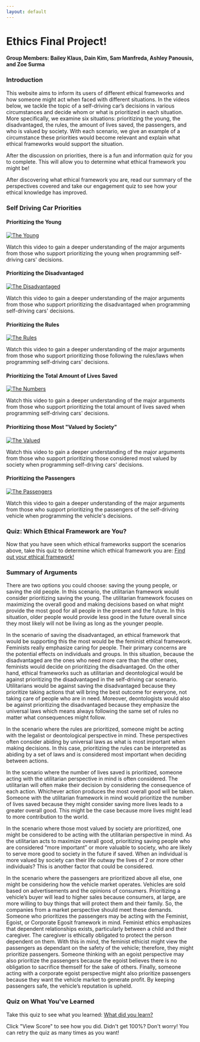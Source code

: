 ```yaml
---
layout: default
---
```

# Ethics Final Project!
#### Group Members: Bailey Klaus, Dain Kim, Sam Manfreda, Ashley Panousis, and Zoe Surma

### Introduction
This website aims to inform its users of different ethical frameworks and how someone might act when faced with different situations. In the videos below, we tackle the topic of a self-driving car’s decisions in various circumstances and decide whom or what is prioritized in each situation. More specifically, we examine six situations: prioritizing the young, the disadvantaged, the rules, the amount of lives saved, the passengers, and who is valued by society. With each scenario, we give an example of a circumstance these priorities would become relevant and explain what ethical frameworks would support the situation.

After the discussion on priorities, there is a fun and information quiz for you to complete. This will allow you to determine what ethical framework you might be!

After discovering what ethical framework you are, read our summary of the perspectives covered and take our engagement quiz to see how your ethical knowledge has improved.

### Self Driving Car Priorities
#### Prioritizing the Young
[![The Young](http://img.youtube.com/vi/M0XAHpvV3bA/0.jpg)](http://www.youtube.com/watch?v=M0XAHpvV3bA)

Watch this video to gain a deeper understanding of the major arguments from those who support prioritizing the young when programming self-driving cars' decisions.

#### Prioritizing the Disadvantaged
[![The Disadvantaged](http://img.youtube.com/vi/y1witXkoLN4/0.jpg)](http://www.youtube.com/watch?v=y1witXkoLN4)

Watch this video to gain a deeper understanding of the major arguments from those who support prioritizing the disadvantaged when programming self-driving cars' decisions.

#### Prioritizing the Rules
[![The Rules](http://img.youtube.com/vi/H7Xf1JQxdQo/0.jpg)](http://www.youtube.com/watch?v=H7Xf1JQxdQo)

Watch this video to gain a deeper understanding of the major arguments from those who support prioritizing those following the rules/laws when programming self-driving cars' decisions.

#### Prioritizing the Total Amount of Lives Saved
[![The Numbers](http://img.youtube.com/vi/CQXF9XKB48Y/0.jpg)](http://www.youtube.com/watch?v=CQXF9XKB48Y)

Watch this video to gain a deeper understanding of the major arguments from those who support prioritizing the total amount of lives saved when programming self-driving cars' decisions.

#### Prioritizing those Most "Valued by Society"
[![The Valued](http://img.youtube.com/vi/QA3Vo5ROBeA/0.jpg)](http://www.youtube.com/watch?v=QA3Vo5ROBeA)

Watch this video to gain a deeper understanding of the major arguments from those who support prioritizing those considered most valued by society when programming self-driving cars' decisions.

#### Prioritizing the Passengers
[![The Passengers](http://img.youtube.com/vi/swseHALyzmE/0.jpg)](http://www.youtube.com/watch?v=swseHALyzmE)

Watch this video to gain a deeper understanding of the major arguments from those who support prioritizing the passengers of the self-driving vehicle when programming the vehicle's decisions.

### Quiz: Which Ethical Framework are You?
Now that you have seen which ethical frameworks support the scenarios above, take this quiz to determine which ethical framework you are:
[Find out your ethical framework!](https://www.buzzfeed.com/ethicsproj2020/ethical-frameworks-assigner-b48tbran8g?utm_source=dynamic&utm_campaign=bfsharecopy)

### Summary of Arguments
There are two options you could choose: saving the young people, or saving the old people. In this scenario, the utilitarian framework would consider prioritizing saving the young. The utilitarian framework focuses on maximizing the overall good and making decisions based on what might provide the most good for all people in the present and the future. In this situation, older people would provide less good in the future overall since they most likely will not be living as long as the younger people. 

In the scenario of saving the disadvantaged, an ethical framework that would be supporting this the most would be the feminist ethical framework. Feminists really emphasize caring for people. Their primary concerns are the potential effects on individuals and groups. In this situation, because the disadvantaged are the ones who need more care than the other ones, feminists would decide on prioritizing the disadvantaged. On the other hand, ethical frameworks such as utilitarian and deontological would be against prioritizing the disadvantaged in the self-driving car scenario. Utilitarians would be against saving the disadvantaged because they prioritize taking actions that will bring the best outcome for everyone, not taking care of people who are in need. Moreover, deontologists would also be against prioritizing the disadvantaged because they emphasize the universal laws which means always following the same set of rules no matter what consequences might follow. 

In the scenario where the rules are prioritized, someone might be acting with the legalist or deontological perspective in mind. These perspectives often consider abiding by universal laws as what is most important when making decisions. In this case, prioritizing the rules can be interpreted as abiding by a set of laws and is considered most important when deciding between actions.

In the scenario where the number of lives saved is prioritized, someone acting with the utilitarian perspective in mind is often considered. The utilitarian will often make their decision by considering the consequence of each action. Whichever action produces the most overall good will be taken. Someone with the utilitarian framework in mind would prioritize the number of lives saved because they might consider saving more lives leads to a greater overall good. This might be the case because more lives might lead to more contribution to the world.

In the scenario where those most valued by society are prioritized, one might be considered to be acting with the utilitarian perspective in mind. As the utilitarian acts to maximize overall good, prioritizing saving people who are considered “more important” or more valuable to society, who are likely to serve more good to society in the future if saved. When an individual is more valued by society can their life outway the lives of 2 or more other individuals? This is another factor that could be considered.

In the scenario where the passengers are prioritized above all else, one might be considering how the vehicle market operates. Vehicles are sold based on advertisements and the opinions of consumers. Prioritizing a vehicle’s buyer will lead to higher sales because consumers, at large, are more willing to buy things that will protect them and their family. So, the companies from a market perspective should meet these demands. Someone who prioritizes the passengers may be acting with the Feminist, Egoist, or Corporate Egosit framework in mind. Feminist ethics emphasizes that dependent relationships exists, particularly between a child and their caregiver. The caregiver is ethically obligated to protect the person dependent on them. With this in mind, the feminist ethicist might view the passengers as dependant on the safety of the vehicle; therefore, they might prioritize passengers. Someone thinking with an egoist perspective may also prioritize the passengers because the egoist believes there is no obligation to sacrifice themself for the sake of others. Finally, someone acting with a corporate egoist perspective might also prioritize passengers because they want the vehicle market to generate profit. By keeping passengers safe, the vehicle’s reputation is upheld.

### Quiz on What You've Learned
Take this quiz to see what you learned:
[What did you learn?](https://docs.google.com/forms/d/e/1FAIpQLSfowCHuYe3p2copZzcbhfFXH370HWl2O8br_RxLpSPsLVC75w/viewform?usp=sf_link)

Click "View Score" to see how you did. Didn't get 100%? Don't worry! You can retry the quiz as many times as you want!



